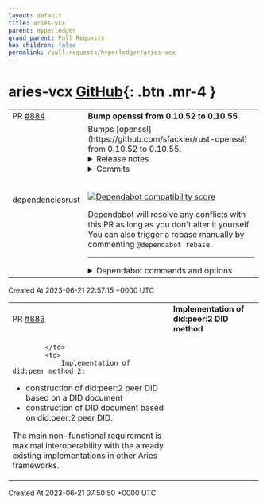 ```yaml
---
layout: default
title: aries-vcx
parent: Hyperledger
grand_parent: Pull Requests
has_children: false
permalink: /pull-requests/hyperledger/aries-vcx
---
```


# aries-vcx <span class="fs-3 right-align">[GitHub](https://github.com/hyperledger/aries-vcx){: .btn .mr-4 }</span>


<div>
    <table>
        <tr>
            <td>
                PR <a href="https://github.com/hyperledger/aries-vcx/pull/884" class=".btn">#884</a>
            </td>
            <td>
                <b>
                    Bump openssl from 0.10.52 to 0.10.55
                </b>
            </td>
        </tr>
        <tr>
            <td>
                <span class="chip">dependencies</span><span class="chip">rust</span>
            </td>
            <td>
                Bumps [openssl](https://github.com/sfackler/rust-openssl) from 0.10.52 to 0.10.55.
<details>
<summary>Release notes</summary>
<p><em>Sourced from <a href="https://github.com/sfackler/rust-openssl/releases">openssl's releases</a>.</em></p>
<blockquote>
<h2>openssl-v0.10.55</h2>
<h2>What's Changed</h2>
<ul>
<li>Fix warnings from BoringSSL on Rust 1.70 by <a href="https://github.com/alex"><code>@​alex</code></a> in <a href="https://redirect.github.com/sfackler/rust-openssl/pull/1948">sfackler/rust-openssl#1948</a></li>
<li>Honor OPENSSL_NO_OCB if OpenSSL was built this way by <a href="https://github.com/davidben"><code>@​davidben</code></a> in <a href="https://redirect.github.com/sfackler/rust-openssl/pull/1952">sfackler/rust-openssl#1952</a></li>
<li>Fix some deprecated patterns when using BoringSSL by <a href="https://github.com/davidben"><code>@​davidben</code></a> in <a href="https://redirect.github.com/sfackler/rust-openssl/pull/1945">sfackler/rust-openssl#1945</a></li>
<li>add get_asn1_flag to EcGroupRef by <a href="https://github.com/reaperhulk"><code>@​reaperhulk</code></a> in <a href="https://redirect.github.com/sfackler/rust-openssl/pull/1947">sfackler/rust-openssl#1947</a></li>
<li>Fixed type mutability on asn1_flag by <a href="https://github.com/alex"><code>@​alex</code></a> in <a href="https://redirect.github.com/sfackler/rust-openssl/pull/1954">sfackler/rust-openssl#1954</a></li>
<li>allow affine_coordinates on boring and libre by <a href="https://github.com/reaperhulk"><code>@​reaperhulk</code></a> in <a href="https://redirect.github.com/sfackler/rust-openssl/pull/1955">sfackler/rust-openssl#1955</a></li>
<li>add support for EVP_PKEY_derive_set_peer_ex in OpenSSL 3 by <a href="https://github.com/reaperhulk"><code>@​reaperhulk</code></a> in <a href="https://redirect.github.com/sfackler/rust-openssl/pull/1956">sfackler/rust-openssl#1956</a></li>
<li>Use type-safe wrappers instead of EVP_PKEY_assign by <a href="https://github.com/davidben"><code>@​davidben</code></a> in <a href="https://redirect.github.com/sfackler/rust-openssl/pull/1959">sfackler/rust-openssl#1959</a></li>
<li>add Nid::SM2 and pkey Id::SM2 by <a href="https://github.com/zh-jq"><code>@​zh-jq</code></a> in <a href="https://redirect.github.com/sfackler/rust-openssl/pull/1962">sfackler/rust-openssl#1962</a></li>
<li>Fix handling of empty host strings by <a href="https://github.com/sfackler"><code>@​sfackler</code></a> in <a href="https://redirect.github.com/sfackler/rust-openssl/pull/1968">sfackler/rust-openssl#1968</a></li>
<li>Remove old codes that belows supported Rust version. by <a href="https://github.com/tesuji"><code>@​tesuji</code></a> in <a href="https://redirect.github.com/sfackler/rust-openssl/pull/1966">sfackler/rust-openssl#1966</a></li>
<li>Release openssl v0.10.55 and openssl-sys v0.9.89 by <a href="https://github.com/alex"><code>@​alex</code></a> in <a href="https://redirect.github.com/sfackler/rust-openssl/pull/1970">sfackler/rust-openssl#1970</a></li>
</ul>
<h2>New Contributors</h2>
<ul>
<li><a href="https://github.com/davidben"><code>@​davidben</code></a> made their first contribution in <a href="https://redirect.github.com/sfackler/rust-openssl/pull/1952">sfackler/rust-openssl#1952</a></li>
<li><a href="https://github.com/tesuji"><code>@​tesuji</code></a> made their first contribution in <a href="https://redirect.github.com/sfackler/rust-openssl/pull/1966">sfackler/rust-openssl#1966</a></li>
</ul>
<p><strong>Full Changelog</strong>: <a href="https://github.com/sfackler/rust-openssl/compare/openssl-v0.10.54...openssl-v0.10.55">https://github.com/sfackler/rust-openssl/compare/openssl-v0.10.54...openssl-v0.10.55</a></p>
<h2>openssl-v0.10.54</h2>
<h2>What's Changed</h2>
<ul>
<li>Remove converting PKCS#8 passphrase to CString by <a href="https://github.com/alex"><code>@​alex</code></a> in <a href="https://redirect.github.com/sfackler/rust-openssl/pull/1941">sfackler/rust-openssl#1941</a></li>
<li>Version bump for openssl v0.10.54 release by <a href="https://github.com/alex"><code>@​alex</code></a> in <a href="https://redirect.github.com/sfackler/rust-openssl/pull/1942">sfackler/rust-openssl#1942</a></li>
</ul>
<p><strong>Full Changelog</strong>: <a href="https://github.com/sfackler/rust-openssl/compare/openssl-v0.10.53...openssl-v0.10.54">https://github.com/sfackler/rust-openssl/compare/openssl-v0.10.53...openssl-v0.10.54</a></p>
<h2>openssl-v0.10.53</h2>
<h2>What's Changed</h2>
<ul>
<li>Check for OPENSSL_NO_RC4 when using EVP_rc4 by <a href="https://github.com/oskirby"><code>@​oskirby</code></a> in <a href="https://redirect.github.com/sfackler/rust-openssl/pull/1910">sfackler/rust-openssl#1910</a></li>
<li>Fix link errors for X509_get0_authority_xxx methods on Ubuntu/bionic by <a href="https://github.com/oskirby"><code>@​oskirby</code></a> in <a href="https://redirect.github.com/sfackler/rust-openssl/pull/1909">sfackler/rust-openssl#1909</a></li>
<li>add X509::pathlen by <a href="https://github.com/zh-jq-b"><code>@​zh-jq-b</code></a> in <a href="https://redirect.github.com/sfackler/rust-openssl/pull/1916">sfackler/rust-openssl#1916</a></li>
<li>Add bindings to SSL_bytes_to_cipher_list by <a href="https://github.com/RoastVeg"><code>@​RoastVeg</code></a> in <a href="https://redirect.github.com/sfackler/rust-openssl/pull/1921">sfackler/rust-openssl#1921</a></li>
<li>Add boringssl hkdf derivation by <a href="https://github.com/AndrewScull"><code>@​AndrewScull</code></a> in <a href="https://redirect.github.com/sfackler/rust-openssl/pull/1926">sfackler/rust-openssl#1926</a></li>
<li>add other name support by <a href="https://github.com/huettner94"><code>@​huettner94</code></a> in <a href="https://redirect.github.com/sfackler/rust-openssl/pull/1915">sfackler/rust-openssl#1915</a></li>
<li>LibreSSL 3.8.0 by <a href="https://github.com/vishwin"><code>@​vishwin</code></a> in <a href="https://redirect.github.com/sfackler/rust-openssl/pull/1935">sfackler/rust-openssl#1935</a></li>
<li>add Dsa<!-- raw HTML omitted --> with some helper functions by <a href="https://github.com/reaperhulk"><code>@​reaperhulk</code></a> in <a href="https://redirect.github.com/sfackler/rust-openssl/pull/1937">sfackler/rust-openssl#1937</a></li>
<li>reimplement Dsa::generate in terms of generate_params/generate_key by <a href="https://github.com/reaperhulk"><code>@​reaperhulk</code></a> in <a href="https://redirect.github.com/sfackler/rust-openssl/pull/1938">sfackler/rust-openssl#1938</a></li>
<li>Added DER serialization for <code>DSAPrivateKey</code> by <a href="https://github.com/alex"><code>@​alex</code></a> in <a href="https://redirect.github.com/sfackler/rust-openssl/pull/1939">sfackler/rust-openssl#1939</a></li>
<li>version bump 0.9.88 and 0.10.53 by <a href="https://github.com/reaperhulk"><code>@​reaperhulk</code></a> in <a href="https://redirect.github.com/sfackler/rust-openssl/pull/1940">sfackler/rust-openssl#1940</a></li>
</ul>
<h2>New Contributors</h2>
<ul>
<li><a href="https://github.com/oskirby"><code>@​oskirby</code></a> made their first contribution in <a href="https://redirect.github.com/sfackler/rust-openssl/pull/1910">sfackler/rust-openssl#1910</a></li>
<li><a href="https://github.com/zh-jq-b"><code>@​zh-jq-b</code></a> made their first contribution in <a href="https://redirect.github.com/sfackler/rust-openssl/pull/1916">sfackler/rust-openssl#1916</a></li>
<li><a href="https://github.com/RoastVeg"><code>@​RoastVeg</code></a> made their first contribution in <a href="https://redirect.github.com/sfackler/rust-openssl/pull/1921">sfackler/rust-openssl#1921</a></li>
<li><a href="https://github.com/huettner94"><code>@​huettner94</code></a> made their first contribution in <a href="https://redirect.github.com/sfackler/rust-openssl/pull/1915">sfackler/rust-openssl#1915</a></li>
</ul>
<p><strong>Full Changelog</strong>: <a href="https://github.com/sfackler/rust-openssl/compare/openssl-v0.10.52...openssl-v0.10.53">https://github.com/sfackler/rust-openssl/compare/openssl-v0.10.52...openssl-v0.10.53</a></p>
</blockquote>
</details>
<details>
<summary>Commits</summary>
<ul>
<li><a href="https://github.com/sfackler/rust-openssl/commit/d7dae6fb45aca39ae9793be6365d92e870e0b8ee"><code>d7dae6f</code></a> Merge pull request <a href="https://redirect.github.com/sfackler/rust-openssl/issues/1970">#1970</a> from alex/bump-for-release</li>
<li><a href="https://github.com/sfackler/rust-openssl/commit/983b9e210ac27895a39e0ed11a407b7936192313"><code>983b9e2</code></a> Release openssl v0.10.55 and openssl-sys v0.9.89</li>
<li><a href="https://github.com/sfackler/rust-openssl/commit/28b3925a329967f3ce1d3a1a7be2db55b75dd5e6"><code>28b3925</code></a> Merge pull request <a href="https://redirect.github.com/sfackler/rust-openssl/issues/1966">#1966</a> from tesuji/tidy-old-msrv</li>
<li><a href="https://github.com/sfackler/rust-openssl/commit/f03a2dc8074ff87bf8502194d955f6d60c8fff65"><code>f03a2dc</code></a> Merge pull request <a href="https://redirect.github.com/sfackler/rust-openssl/issues/1968">#1968</a> from sfackler/empty-domain-segfault</li>
<li><a href="https://github.com/sfackler/rust-openssl/commit/155b3dc71700d2ff31651bbc99b991765a718c4e"><code>155b3dc</code></a> Fix handling of empty host strings</li>
<li><a href="https://github.com/sfackler/rust-openssl/commit/978435639b0e1a93a953a7f211216c33aaedc450"><code>9784356</code></a> chore: simplify cfg attributes</li>
<li><a href="https://github.com/sfackler/rust-openssl/commit/8ab3c3f3a8e6102b734d849132aaeb9728cec669"><code>8ab3c3f</code></a> update min-version passed to bindgen</li>
<li><a href="https://github.com/sfackler/rust-openssl/commit/8587ff88431fc9ef495eda1b5bcfab4d310ef3cd"><code>8587ff8</code></a> chore: use pre-existing clean APIs instead</li>
<li><a href="https://github.com/sfackler/rust-openssl/commit/b1e16e927622b8c044f88de802523dead0b0ec5e"><code>b1e16e9</code></a> clippy: use strip_prefix instead of manually strip</li>
<li><a href="https://github.com/sfackler/rust-openssl/commit/fb5ae60cbb1dbbb2e34d47e113b25bc31f4acc37"><code>fb5ae60</code></a> clippy: remove unused allow attributes</li>
<li>Additional commits viewable in <a href="https://github.com/sfackler/rust-openssl/compare/openssl-v0.10.52...openssl-v0.10.55">compare view</a></li>
</ul>
</details>
<br />


[![Dependabot compatibility score](https://dependabot-badges.githubapp.com/badges/compatibility_score?dependency-name=openssl&package-manager=cargo&previous-version=0.10.52&new-version=0.10.55)](https://docs.github.com/en/github/managing-security-vulnerabilities/about-dependabot-security-updates#about-compatibility-scores)

Dependabot will resolve any conflicts with this PR as long as you don't alter it yourself. You can also trigger a rebase manually by commenting `@dependabot rebase`.

[//]: # (dependabot-automerge-start)
[//]: # (dependabot-automerge-end)

---

<details>
<summary>Dependabot commands and options</summary>
<br />

You can trigger Dependabot actions by commenting on this PR:
- `@dependabot rebase` will rebase this PR
- `@dependabot recreate` will recreate this PR, overwriting any edits that have been made to it
- `@dependabot merge` will merge this PR after your CI passes on it
- `@dependabot squash and merge` will squash and merge this PR after your CI passes on it
- `@dependabot cancel merge` will cancel a previously requested merge and block automerging
- `@dependabot reopen` will reopen this PR if it is closed
- `@dependabot close` will close this PR and stop Dependabot recreating it. You can achieve the same result by closing it manually
- `@dependabot ignore this major version` will close this PR and stop Dependabot creating any more for this major version (unless you reopen the PR or upgrade to it yourself)
- `@dependabot ignore this minor version` will close this PR and stop Dependabot creating any more for this minor version (unless you reopen the PR or upgrade to it yourself)
- `@dependabot ignore this dependency` will close this PR and stop Dependabot creating any more for this dependency (unless you reopen the PR or upgrade to it yourself)
You can disable automated security fix PRs for this repo from the [Security Alerts page](https://github.com/hyperledger/aries-vcx/network/alerts).

</details>
            </td>
        </tr>
    </table>
    <div class="right-align">
        Created At 2023-06-21 22:57:15 +0000 UTC
    </div>
</div>

<div>
    <table>
        <tr>
            <td>
                PR <a href="https://github.com/hyperledger/aries-vcx/pull/883" class=".btn">#883</a>
            </td>
            <td>
                <b>
                    Implementation of did:peer:2 DID method
                </b>
            </td>
        </tr>
        <tr>
            <td>
                
            </td>
            <td>
                Implementation of did:peer method 2:

* construction of did:peer:2 peer DID based on a DID document
* construction of DID document based on did:peer:2 peer DID.

The main non-functional requirement is maximal interoperability with the already existing implementations in other Aries frameworks.
            </td>
        </tr>
    </table>
    <div class="right-align">
        Created At 2023-06-21 07:50:50 +0000 UTC
    </div>
</div>

